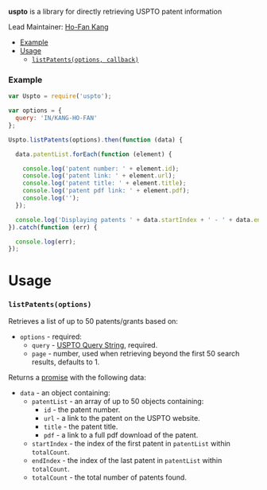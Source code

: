 **uspto** is a library for directly retrieving USPTO patent information

Lead Maintainer: [Ho-Fan Kang](https://github.com/hofan41)

<!-- toc -->

- [Example](#example)
- [Usage](#usage)
    - [`listPatents(options, callback)`](#listpatentsoptions-callback)

<!-- tocstop -->

### Example

```javascript
var Uspto = require('uspto');

var options = {
  query: 'IN/KANG-HO-FAN'
};

Uspto.listPatents(options).then(function (data) {

  data.patentList.forEach(function (element) {

    console.log('patent number: ' + element.id);
    console.log('patent link: ' + element.url);
    console.log('patent title: ' + element.title);
    console.log('patent pdf link: ' + element.pdf);
    console.log('');
  });

  console.log('Displaying patents ' + data.startIndex + ' - ' + data.endIndex + ' out of ' + data.totalCount + ' patents found.');
}).catch(function (err) {

  console.log(err);
});
```

# Usage

### `listPatents(options)`

Retrieves a list of up to 50 patents/grants based on:
- `options` - required:
  - `query` - [USPTO Query String](http://patft.uspto.gov/netahtml/PTO/search-adv.htm), required.
  - `page` - number, used when retrieving beyond the first 50 search results, defaults to 1.

Returns a [promise](https://github.com/petkaantonov/bluebird#what-are-promises-and-why-should-i-use-them) with the following data:
- `data` - an object containing:
  - `patentList` - an array of up to 50 objects containing:
    - `id` - the patent number.
    - `url` - a link to the patent on the USPTO website.
    - `title` - the patent title.
    - `pdf` - a link to a full pdf download of the patent.
  - `startIndex` - the index of the first patent in `patentList` within `totalCount`.
  - `endIndex` - the index of the last patent in `patentList` within `totalCount`.
  - `totalCount` - the total number of patents found.
